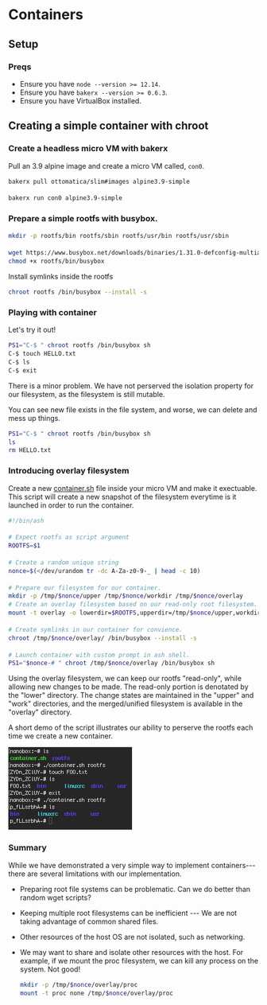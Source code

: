 # Containers

## Setup

### Preqs

* Ensure you have `node --version >= 12.14`.
* Ensure you have `bakerx --version >= 0.6.3`.
* Ensure you have VirtualBox installed.

## Creating a simple container with chroot

### Create a headless micro VM with bakerx

Pull an 3.9 alpine image and create a micro VM called, `con0`.

```bash
bakerx pull ottomatica/slim#images alpine3.9-simple

bakerx run con0 alpine3.9-simple
```

### Prepare a simple rootfs with busybox.

```bash
mkdir -p rootfs/bin rootfs/sbin rootfs/usr/bin rootfs/usr/sbin

wget https://www.busybox.net/downloads/binaries/1.31.0-defconfig-multiarch-musl/busybox-i686 -O rootfs/bin/busybox
chmod +x rootfs/bin/busybox
```

Install symlinks inside the rootfs
```bash
chroot rootfs /bin/busybox --install -s
```

### Playing with container

Let's try it out!

```bash
PS1="C-$ " chroot rootfs /bin/busybox sh
C-$ touch HELLO.txt
C-$ ls
C-$ exit
```

There is a minor problem. We have not perserved the isolation property for our filesystem, as the filesystem is still mutable.

You can see new file exists in the file system, and worse, we can delete and mess up things.
```bash
PS1="C-$ " chroot rootfs /bin/busybox sh
ls
rm HELLO.txt
```

### Introducing overlay filesystem

Create a new [container.sh](container.sh) file inside your micro VM and make it exectuable.
This script will create a new snapshot of the filesystem everytime is it launched in order to run the container.

```bash
#!/bin/ash

# Expect rootfs as script argument
ROOTFS=$1

# Create a random unique string
nonce=$(</dev/urandom tr -dc A-Za-z0-9-_ | head -c 10)

# Prepare our filesystem for our container.
mkdir -p /tmp/$nonce/upper /tmp/$nonce/workdir /tmp/$nonce/overlay
# Create an overlay filesystem based on our read-only root filesystem.
mount -t overlay -o lowerdir=$ROOTFS,upperdir=/tmp/$nonce/upper,workdir=/tmp/$nonce/workdir none /tmp/$nonce/overlay

# Create symlinks in our container for convience.
chroot /tmp/$nonce/overlay/ /bin/busybox --install -s

# Launch container with custom prompt in ash shell.
PS1="$nonce-# " chroot /tmp/$nonce/overlay /bin/busybox sh
```

Using the overlay filesystem, we can keep our rootfs "read-only", while allowing new changes to be made. The read-only portion is denotated by the "lower" directory. The change states are maintained in the "upper" and "work" directories, and the merged/unified filesystem is available in the "overlay" directory.

A short demo of the script illustrates our ability to perserve the rootfs each time we create a new container.

![demo](imgs/simple-chroot.png)


### Summary

While we have demonstrated a very simple way to implement containers---there are several limitations with our implementation.

* Preparing root file systems can be problematic. Can we do better than random wget scripts?
* Keeping multiple root filesystems can be inefficient --- We are not taking advantage of common shared files.
* Other resources of the host OS are not isolated, such as networking.
* We may want to share and isolate other resources with the host. For example, if we mount the proc filesystem, we can kill any process on the system. Not good!

  ```bash
  mkdir -p /tmp/$nonce/overlay/proc
  mount -t proc none /tmp/$nonce/overlay/proc
  ```





